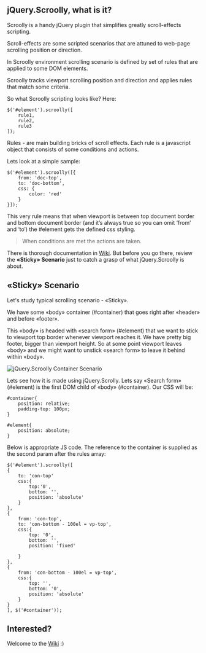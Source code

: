 ## jQuery.Scroolly, what is it?
Scroolly is a handy jQuery plugin that simplifies greatly scroll-effects scripting.

Scroll-effects are some scripted scenarios that are attuned to web-page scrolling position or direction.

In Scroolly environment scrolling scenario is defined by set of rules that are applied to some DOM elements.

Scroolly tracks viewport scrolling position and direction and applies rules that match some criteria.

So what Scroolly scripting looks like? Here:
```
$('#element').scroolly([
	rule1,
	rule2,
	rule3
]);
```
Rules - are main building bricks of scroll effects. Each rule is a javascript object that consists of some conditions and actions.

Lets look at a simple sample:
```
$('#element').scroolly([{
	from: 'doc-top',
	to: 'doc-bottom',
	css: {
		color: 'red'
	}
}]);
``` 
This very rule means that when viewport is between top document border and bottom document border (and it’s always true so you can omit ‘from’ and ‘to’) the #element gets the defined css styling.

> When conditions are met the actions are taken.

There is thorough documentation in [Wiki](wiki/Home). But before you go there, review the **«Sticky» Scenario** just to catch a grasp of what jQuery.Scroolly is about.

## «Sticky» Scenario
Let's study typical scrolling scenario - «Sticky».

We have some «body» container (#container) that goes right after «header» and before «footer». 

This «body» is headed with «search form» (#element) that we want to stick to viewport top border whenever viewport reaches it. We have pretty big footer, bigger than viewport height. So at some point viewport leaves «body» and we might want to unstick «search form» to leave it behind within «body».

![jQuery.Scroolly Container Scenario](https://raw.githubusercontent.com/chayka/jQuery.Scroolly/master/wiki/container-scenario.png)

Lets see how it is made using jQuery.Scrolly. Lets say «Search form» (#element) is the first DOM child of «body» (#container). Our CSS will be:

```
#container{
	position: relative;
	padding-top: 100px;
}

#element{
	position: absolute;
}
```

Below is appropriate JS code. The reference to the container is supplied as the second param after the rules array:
```
$('#element').scroolly([
{
	to: 'con-top'
	css:{
		top:'0',
		bottom: '',
		position: 'absolute'
	}
},
{
	from: 'con-top',
	to: 'con-bottom - 100el = vp-top',
	css:{
		top: '0',
		bottom: '',
		position: 'fixed'
		
	}
},
{	
	from: 'con-bottom - 100el = vp-top',
	css:{
		top: '',
		bottom: '0',
		position: 'absolute'
	}
}
], $('#container'));
```
## Interested?

Welcome to the [Wiki](https://github.com/chayka/jQuery.Scroolly/wiki/Home) :)